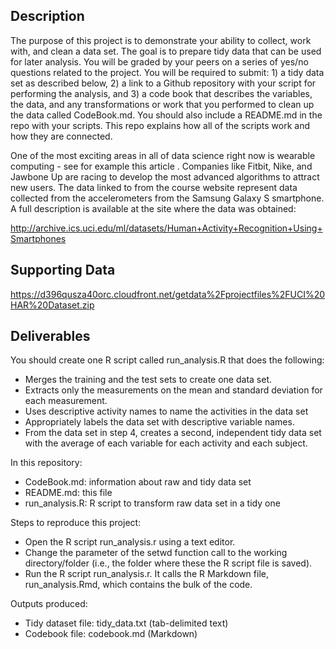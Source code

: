 ## Description

The purpose of this project is to demonstrate your ability to collect, work with, and clean a data set. The goal is to prepare tidy data that can be used for later analysis. You will be graded by your peers on a series of yes/no questions related to the project. You will be required to submit: 1) a tidy data set as described below, 2) a link to a Github repository with your script for performing the analysis, and 3) a code book that describes the variables, the data, and any transformations or work that you performed to clean up the data called CodeBook.md. You should also include a README.md in the repo with your scripts. This repo explains how all of the scripts work and how they are connected.

One of the most exciting areas in all of data science right now is wearable computing - see for example this article . Companies like Fitbit, Nike, and Jawbone Up are racing to develop the most advanced algorithms to attract new users. The data linked to from the course website represent data collected from the accelerometers from the Samsung Galaxy S smartphone. A full description is available at the site where the data was obtained:

http://archive.ics.uci.edu/ml/datasets/Human+Activity+Recognition+Using+Smartphones

## Supporting Data

https://d396qusza40orc.cloudfront.net/getdata%2Fprojectfiles%2FUCI%20HAR%20Dataset.zip

## Deliverables

You should create one R script called run_analysis.R that does the following:
* Merges the training and the test sets to create one data set.
* Extracts only the measurements on the mean and standard deviation for each measurement.
* Uses descriptive activity names to name the activities in the data set
* Appropriately labels the data set with descriptive variable names.
* From the data set in step 4, creates a second, independent tidy data set with the average of each variable for each activity and each subject.

In this repository:
* CodeBook.md: information about raw and tidy data set
* README.md: this file
* run_analysis.R: R script to transform raw data set in a tidy one

Steps to reproduce this project:
* Open the R script run_analysis.r using a text editor.
* Change the parameter of the setwd function call to the working directory/folder (i.e., the folder where these the R script file is saved).
* Run the R script run_analysis.r. It calls the R Markdown file, run_analysis.Rmd, which contains the bulk of the code.

Outputs produced:
* Tidy dataset file: tidy_data.txt (tab-delimited text)
* Codebook file: codebook.md (Markdown)

